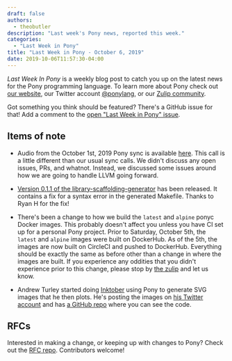 ```yaml
---
draft: false
authors:
  - theobutler
description: "Last week's Pony news, reported this week."
categories:
  - "Last Week in Pony"
title: "Last Week in Pony - October 6, 2019"
date: 2019-10-06T11:57:30-04:00
---
```

_Last Week In Pony_ is a weekly blog post to catch you up on the latest news for the Pony programming language. To learn more about Pony check out [our website](https://ponylang.io), our Twitter account [@ponylang](https://twitter.com/ponylang), or our [Zulip community](https://ponylang.zulipchat.com).

Got something you think should be featured? There's a GitHub issue for that! Add a comment to the [open "Last Week in Pony" issue](https://github.com/ponylang/ponylang.github.io/issues?q=is%3Aissue+is%3Aopen+label%3Alast-week-in-pony).
<!-- more -->

## Items of note

- Audio from the October 1st, 2019 Pony sync is available [here](https://vimeo.com/915531716). This call is a little different than our usual sync calls. We didn't discuss any open issues, PRs, and whatnot. Instead, we discussed some issues around how we are going to handle LLVM going forward.

- [Version 0.1.1 of the library-scaffolding-generator](https://github.com/ponylang/library-scaffolding-generator/releases/tag/0.1.1) has been released. It contains a fix for a syntax error in the generated Makefile. Thanks to Ryan H for the fix!

- There's been a change to how we build the `latest` and `alpine` ponyc Docker images. This probably doesn't affect you unless you have CI set up for a personal Pony project. Prior to Saturday, October 5th, the `latest` and `alpine` images were built on DockerHub. As of the 5th, the images are now built on CircleCI and pushed to DockerHub. Everything should be exactly the same as before other than a change in where the images are built. If you experience any oddities that you didn't experience prior to this change, please stop by [the zulip](https://ponylang.zulipchat.com/) and let us know.

- Andrew Turley started doing [Inktober](https://inktober.com/) using Pony to generate SVG images that he then plots. He's posting the images on [his Twitter account](https://twitter.com/casio_juarez) and has [a GitHub repo](https://github.com/aturley/follow-the-plot-2) where you can see the code.

## RFCs

Interested in making a change, or keeping up with changes to Pony? Check out the [RFC repo](https://github.com/ponylang/rfcs). Contributors welcome!
